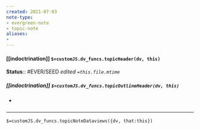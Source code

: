 ```yaml
---
created: 2021-07-03
note-type: 
- evergreen-note
- topic-note
aliases:
- 
---
```

 
#### [[indoctrination]] `$=customJS.dv_funcs.topicHeader(dv, this)`




**Status**:: #EVER/SEED
*edited `=this.file.mtime`*

##### [[indoctrination]] `$=customJS.dv_funcs.topicOutlineHeader(dv, this)`

- 


### <hr class="dataviews"/>
`$=customJS.dv_funcs.topicNoteDataviews({dv, that:this})`